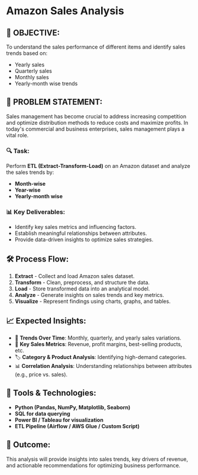 # Amazon Sales Analysis

## 📌 OBJECTIVE:
To understand the sales performance of different items and identify sales trends based on:
- Yearly sales
- Quarterly sales
- Monthly sales
- Yearly-month wise trends

## 📝 PROBLEM STATEMENT:
Sales management has become crucial to address increasing competition and optimize distribution methods to reduce costs and maximize profits. In today's commercial and business enterprises, sales management plays a vital role.

### 🔍 Task:
Perform **ETL (Extract-Transform-Load)** on an Amazon dataset and analyze the sales trends by:
- **Month-wise**
- **Year-wise**
- **Yearly-month wise**

### 📊 Key Deliverables:
- Identify key sales metrics and influencing factors.
- Establish meaningful relationships between attributes.
- Provide data-driven insights to optimize sales strategies.

## 🛠️ Process Flow:
1. **Extract** - Collect and load Amazon sales dataset.
2. **Transform** - Clean, preprocess, and structure the data.
3. **Load** - Store transformed data into an analytical model.
4. **Analyze** - Generate insights on sales trends and key metrics.
5. **Visualize** - Represent findings using charts, graphs, and tables.

## 📈 Expected Insights:
- 📅 **Trends Over Time**: Monthly, quarterly, and yearly sales variations.
- 🔑 **Key Sales Metrics**: Revenue, profit margins, best-selling products, etc.
- 🏷 **Category & Product Analysis**: Identifying high-demand categories.
- 📊 **Correlation Analysis**: Understanding relationships between attributes (e.g., price vs. sales).

## 📌 Tools & Technologies:
- **Python (Pandas, NumPy, Matplotlib, Seaborn)**
- **SQL for data querying**
- **Power BI / Tableau for visualization**
- **ETL Pipeline (Airflow / AWS Glue / Custom Script)**

## 🚀 Outcome:
This analysis will provide insights into sales trends, key drivers of revenue, and actionable recommendations for optimizing business performance.

